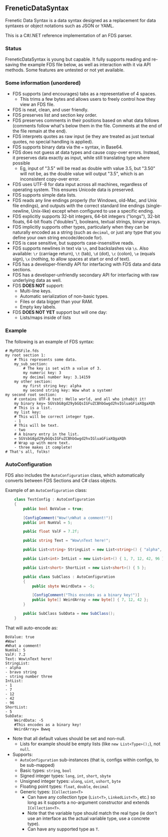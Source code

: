 FreneticDataSyntax
------------------

Frenetic Data Syntax is a data syntax designed as a replacement for data syntaxes or object notations such as JSON or YAML.

This is a C#/.NET reference implementation of an FDS parser.

### Status

FreneticDataSyntax is young but capable. It fully supports reading and re-saving the example FDS file below, as well as interaction with it via API methods. Some features are untested or not yet available.

### Some information (unordered)

- FDS supports (and encourages) tabs as a representative of 4 spaces.
    - This trims a few bytes and allows users to freely control how they view an FDS file.
- FDS is neat, clean, and user friendly.
- FDS preserves list and section key order.
- FDS preserves comments in their positions based on what data follows (comments follow what's below them in the file. Comments at the end of the file remain at the end).
- FDS interprets quotes as raw input (ie they are treated as just textual quotes, no special handling is applied).
- FDS supports binary data via the `=` syntax, in Base64.
- FDS does not guess at data types and cause copy-over errors. Instead, it preserves data exactly as input, while still translating type where possible
    - Eg, input of "3.5" will be read as double with value 3.5, but "3.50" will not be, as the double value will output "3.5", which is an inconsistent copy-over error.
- FDS uses UTF-8 for data input across all machines, regardless of operating system. This ensures Unicode data is preserved.
- FDS supports simple data lists.
- FDS reads any line endings properly (for Windows, old-Mac, and Unix file endings), and outputs with the correct standard line endings (single-newline, Unix-like) except when configured to use a specific ending.
- FDS explicitly supports 32-bit integers, 64-bit integers ("longs"), 32-bit floats, 64-bit floats ("doubles"), booleans, textual strings, binary arrays.
- FDS implicitly supports other types, particularly when they can be naturally encoded as a string (such as `decimal`, or just any type that you define your own string encode/decode for).
- FDS is case sensitive, but supports case-insensitive reads.
- FDS supports newlines in text via `\n`, and backslashes via `\s`. Also available: `\r` (carriage return), `\t` (tab), `\d` (dot), `\c` (colon), `\e` (equals sign), `\x` (nothing, to allow spaces at start or end of text).
- FDS has a developer-friendly API for interfacing with FDS data and data sections.
- FDS has a developer-unfriendly secondary API for interfacing with raw underlying data as well.
- FDS **DOES NOT** support:
    - Multi-line keys.
    - Automatic serialization of non-basic types.
    - Files or data bigger than your RAM.
    - Empty key labels.
- FDS **DOES NOT YET** support but will one day:
    - Lists/maps inside of lists

### Example

The following is an example of FDS syntax:

```fds
# MyFDSFile.fds
my root section 1:
    # This represents some data.
    my_sub_section:
        # The key is set with a value of 3.
        my numeric key: 3
        my decimal number key: 3.14159
    my other section:
        my first string key: alpha
        my second string key: Wow what a system!
my second root section:
    # contains UTF-8 text: Hello world, and all who inhabit it!
    my binary key= SGVsbG8gd29ybGQsIGFuZCBhbGwgd2hvIGluaGFiaXQgaXQh
    # This is a list.
    my list key:
    # This will be correct integer type.
    - 1
    # This will be text.
    - two
    # A binary entry in the list.
    = SGVsbG8gd29ybGQsIGFuZCBhbGwgd2hvIGluaGFiaXQgaXQh
    # Wrap up with more text.
    - three makes it complete!
# That's all, folks!
```

### AutoConfiguration

FDS also includes the `AutoConfiguration` class, which automatically converts between FDS Sections and C# class objects.

Example of an `AutoConfiguration` class:
```cs
    class TestConfig : AutoConfiguration
    {
        public bool BoValue = true;

        [ConfigComment("Wow!\nWhat a comment!")]
        public int NumVal = 5;

        public float ValF = 7.2f;

        public string Text = "Wow\nText here!";

        public List<string> StringList = new List<string>() { "alpha", "bravo string", "string number three" };

        public List<int> IntList = new List<int>() { 1, 7, 12, 42, 96 };

        public List<short> ShortList = new List<short>() { 5 };

        public class SubClass : AutoConfiguration
        {
            public sbyte WeirdData = -5;

            [ConfigComment("This encodes as a binary key!")]
            public byte[] WeirdArray = new byte[] { 7, 12, 42 };
        }

        public SubClass SubData = new SubClass();
    }
```

That will auto-encode as:

```fds
BoValue: true
#Wow!
#What a comment!
NumVal: 5
ValF: 7.2
Text: Wow\nText here!
StringList:
- alpha
- bravo string
- string number three
IntList:
- 1
- 7
- 12
- 42
- 96
ShortList:
- 5
SubData:
    WeirdData: -5
    #This encodes as a binary key!
    WeirdArray= Bwwq
```

- Note that all default values should be set and non-null.
    - Lists for example should be empty lists (like `new List<Type>();`), not `null`.
- Supports:
    - `AutoConfiguration` sub-instances (that is, configs within configs, to be sub-mapped)
    - Basic types: `string`, `bool`
    - Signed integer types: `long`, `int`, `short`, `sbyte`
    - Unsigned integer types: `ulong`, `uint`, `ushort`, `byte`
    - Floating point types: `float`, `double`, `decimal`
    - Generic types: `ICollection<T>`
        - Can have any collection type (`List<T>`, `LinkedList<T>`, etc.) so long as it supports a no-argument constructor and extends `ICollection<T>`.
        - Note that the variable type should match the real type (ie don't use an interface as the actual variable type, use a concrete type).
        - Can have any supported type as `T`.

